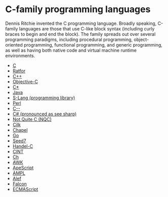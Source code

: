 # C-family programming languages

Dennis Ritchie invented the C programming language. Broadly speaking, C-family languages are those that use C-like block syntax (including curly braces to begin and end the block). The family spreads out over several programming paradigms, including procedural programming, object-oriented programming, functional programming, and generic programming, as well as having both native code and virtual machine runtime environments.

- <a href="https://en.wikipedia.org/wiki/C_(programming_language)" target="_blank" >C</a>
- <a href="https://en.wikipedia.org/wiki/Ratfor" target="_blank" >Ratfor</a>
- <a href="https://en.wikipedia.org/wiki/C%2B%2B" target="_blank" >C++</a>
- <a href="https://en.wikipedia.org/wiki/Objective-C" target="_blank" >Objective-C</a>
- <a href="https://en.wikipedia.org/wiki/C*" target="_blank" >C*</a>
- <a href="https://en.wikipedia.org/wiki/Java_(programming_language)" target="_blank" >Java</a>
- <a href="https://en.wikipedia.org/wiki/S-Lang_(programming_library)" target="_blank" >S-Lang (programming library)</a>
- <a href="https://en.wikipedia.org/wiki/Perl" target="_blank" >Perl</a>
- <a href="https://en.wikipedia.org/wiki/C--" target="_blank" >C--</a>
- <a href="https://en.wikipedia.org/wiki/C_Sharp_(programming_language)" target="_blank" >C# (pronounced as see sharp)</a>
- <a href="https://en.wikipedia.org/wiki/Not_Quite_C" target="_blank" >Not Quite C (NQC)</a>
- <a href="https://en.wikipedia.org/wiki/Cilk" target="_blank" >Cilk</a>
- <a href="https://en.wikipedia.org/wiki/Chapel_(programming_language)" target="_blank" >Chapel</a>
- <a href="https://en.wikipedia.org/wiki/Go_(programming_language)" target="_blank" >Go</a>
- <a href="https://en.wikipedia.org/wiki/Seed7" target="_blank" >Seed7</a>
- <a href="https://en.wikipedia.org/wiki/Handel-C" target="_blank" >Handel-C</a>
- <a href="https://en.wikipedia.org/wiki/CINT" target="_blank" >CINT</a>
- <a href="https://en.wikipedia.org/wiki/Ch_(computer_programming)" target="_blank" >Ch</a>
- <a href="https://en.wikipedia.org/wiki/AWK" target="_blank" >AWK</a>
- <a href="https://en.wikipedia.org/wiki/ApeScript" target="_blank" >ApeScript</a>
- <a href="https://en.wikipedia.org/wiki/AMPL" target="_blank" >AMPL</a>
- <a href="https://en.wikipedia.org/wiki/Alef_(programming_language)" target="_blank" >Alef</a>
- <a href="https://en.wikipedia.org/wiki/Falcon_(programming_language)" target="_blank" >Falcon</a>
- <a href="https://en.wikipedia.org/wiki/ECMAScript" target="_blank" >ECMAScript</a>

